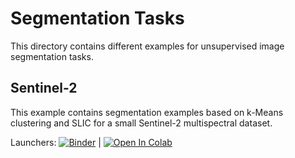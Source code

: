 # Segmentation Tasks

This directory contains different examples for unsupervised image segmentation tasks.

## Sentinel-2

This example contains segmentation examples based on k-Means clustering and SLIC for a small Sentinel-2 multispectral dataset.

Launchers: [![Binder](https://mybinder.org/badge_logo.svg)](https://mybinder.org/v2/gh/mommermi/hft-teaching/main?labpath=segmentation%2Fsentinel-2%2Fsentinel-2.ipynb) | [![Open In Colab](https://colab.research.google.com/assets/colab-badge.svg)](https://githubtocolab.com/mommermi/hft-teaching/blob/main/segmentation/sentinel-2/sentinel-2.ipynb)